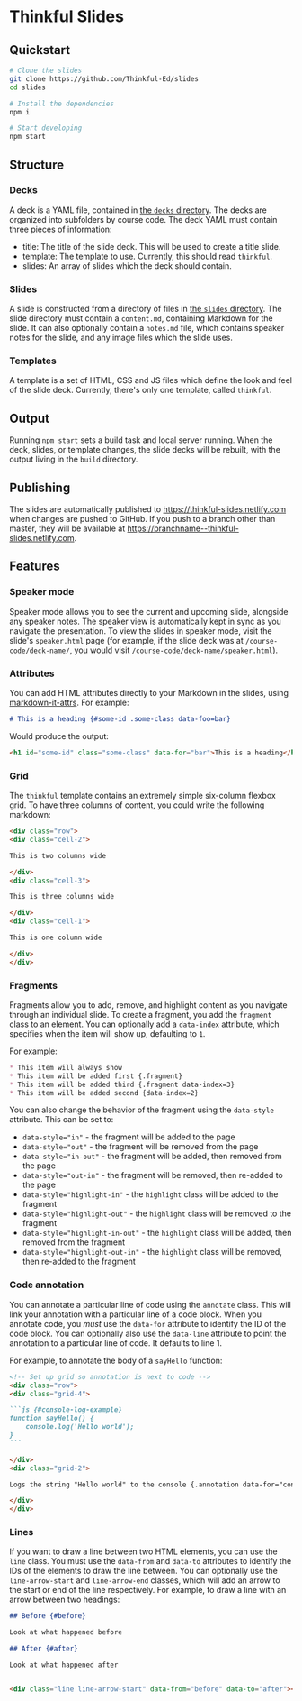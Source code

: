 # Thinkful Slides

## Quickstart

```bash
# Clone the slides
git clone https://github.com/Thinkful-Ed/slides
cd slides

# Install the dependencies
npm i

# Start developing
npm start
```

## Structure

### Decks

A deck is a YAML file, contained in [the `decks` directory](decks).  The decks are organized into subfolders by course code.  The deck YAML must contain three pieces of information:

* title: The title of the slide deck.  This will be used to create a title slide.
* template: The template to use.  Currently, this should read `thinkful`.
* slides: An array of slides which the deck should contain.

### Slides

A slide is constructed from a directory of files in [the `slides` directory](slides).  The slide directory must contain a `content.md`, containing Markdown for the slide.  It can also optionally contain a `notes.md` file, which contains speaker notes for the slide, and any image files which the slide uses.

### Templates

A template is a set of HTML, CSS and JS files which define the look and feel of the slide deck.  Currently, there's only one template, called `thinkful`.

## Output

Running `npm start` sets a build task and local server running.  When the deck, slides, or template changes, the slide decks will be rebuilt, with the output living in the `build` directory.

## Publishing

The slides are automatically published to https://thinkful-slides.netlify.com when changes are pushed to GitHub.  If you push to a branch other than master, they will be available at https://branchname--thinkful-slides.netlify.com.

## Features

### Speaker mode

Speaker mode allows you to see the current and upcoming slide, alongside any speaker notes.  The speaker view is automatically kept in sync as you navigate the presentation.  To view the slides in speaker mode, visit the slide's `speaker.html` page (for example, if the slide deck was at `/course-code/deck-name/`, you would visit `/course-code/deck-name/speaker.html`).

### Attributes

You can add HTML attributes directly to your Markdown in the slides, using [markdown-it-attrs](https://github.com/arve0/markdown-it-attrs).  For example:

```md
# This is a heading {#some-id .some-class data-foo=bar}
```

Would produce the output:

```html
<h1 id="some-id" class="some-class" data-for="bar">This is a heading</h1>
```

### Grid

The `thinkful` template contains an extremely simple six-column flexbox grid.  To have three columns of content, you could write the following markdown:

```md
<div class="row">
<div class="cell-2">

This is two columns wide

</div>
<div class="cell-3">

This is three columns wide

</div>
<div class="cell-1">

This is one column wide

</div>
</div>
```

### Fragments

Fragments allow you to add, remove, and highlight content as you navigate through an individual slide.  To create a fragment, you add the `fragment` class to an element.  You can optionally add a `data-index` attribute, which specifies when the item will show up, defaulting to `1`.

For example:

```md
* This item will always show
* This item will be added first {.fragment}
* This item will be added third {.fragment data-index=3}
* This item will be added second {data-index=2}
```

You can also change the behavior of the fragment using the `data-style` attribute.  This can be set to:

* `data-style="in"` - the fragment will be added to the page
* `data-style="out"` - the fragment will be removed from the page
* `data-style="in-out"` - the fragment will be added, then removed from the page
* `data-style="out-in"` - the fragment will be removed, then re-added to the page
* `data-style="highlight-in"` - the `highlight` class will be added to the fragment
* `data-style="highlight-out"` - the `highlight` class will be removed to the fragment
* `data-style="highlight-in-out"` - the `highlight` class will be added, then removed from the fragment
* `data-style="highlight-out-in"` - the `highlight` class will be removed, then re-added to the fragment

### Code annotation

You can annotate a particular line of code using the `annotate` class.  This will link your annotation with a particular line of a code block.  When you annotate code, you _must_ use the `data-for` attribute to identify the ID of the code block.  You can optionally also use the `data-line` attribute to point the annotation to a particular line of code.  It defaults to line 1.

For example, to annotate the body of a `sayHello` function:

````md
<!-- Set up grid so annotation is next to code -->
<div class="row">
<div class="grid-4">

```js {#console-log-example}
function sayHello() {
    console.log('Hello world');
}
```

</div>
<div class="grid-2">

Logs the string "Hello world" to the console {.annotation data-for="console-log-example" data-line="2"}

</div>
</div>
````

### Lines

If you want to draw a line between two HTML elements, you can use the `line` class.  You must use the `data-from` and `data-to` attributes to identify the IDs of the elements to draw the line between.  You can optionally use the `line-arrow-start` and `line-arrow-end` classes, which will add an arrow to the start or end of the line respectively.  For example, to draw a line with an arrow between two headings:

```md
## Before {#before}

Look at what happened before

## After {#after}

Look at what happened after


<div class="line line-arrow-start" data-from="before" data-to="after"></div>
```

